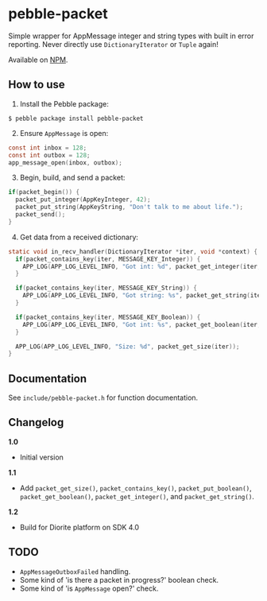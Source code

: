# pebble-packet

Simple wrapper for AppMessage integer and string types with built in error
reporting. Never directly use `DictionaryIterator` or `Tuple` again!

Available on [NPM](https://www.npmjs.com/package/pebble-packet).


## How to use

1. Install the Pebble package:

  ```
  $ pebble package install pebble-packet
  ```

2. Ensure `AppMessage` is open:

  ```c
  const int inbox = 128;
  const int outbox = 128;
  app_message_open(inbox, outbox);
  ```

3. Begin, build, and send a packet:

  ```c
  if(packet_begin()) {
    packet_put_integer(AppKeyInteger, 42);
    packet_put_string(AppKeyString, "Don't talk to me about life.");
    packet_send();
  }
  ```

4. Get data from a received dictionary:

  ```c
  static void in_recv_handler(DictionaryIterator *iter, void *context) {
    if(packet_contains_key(iter, MESSAGE_KEY_Integer)) {
      APP_LOG(APP_LOG_LEVEL_INFO, "Got int: %d", packet_get_integer(iter, MESSAGE_KEY_Integer));
    }

    if(packet_contains_key(iter, MESSAGE_KEY_String)) {
      APP_LOG(APP_LOG_LEVEL_INFO, "Got string: %s", packet_get_string(iter, MESSAGE_KEY_String));
    }

    if(packet_contains_key(iter, MESSAGE_KEY_Boolean)) {
      APP_LOG(APP_LOG_LEVEL_INFO, "Got int: %s", packet_get_boolean(iter, MESSAGE_KEY_Boolean) ? "true" : "false");
    }

    APP_LOG(APP_LOG_LEVEL_INFO, "Size: %d", packet_get_size(iter));
  }
  ```


## Documentation

See `include/pebble-packet.h` for function documentation.


## Changelog

**1.0**
- Initial version

**1.1**
- Add `packet_get_size()`, `packet_contains_key()`, `packet_put_boolean()`, 
  `packet_get_boolean()`, `packet_get_integer()`, and `packet_get_string()`.

**1.2**
- Build for Diorite platform on SDK 4.0


## TODO

- `AppMessageOutboxFailed` handling.
- Some kind of 'is there a packet in progress?' boolean check.
- Some kind of 'is `AppMessage` open?' check.

